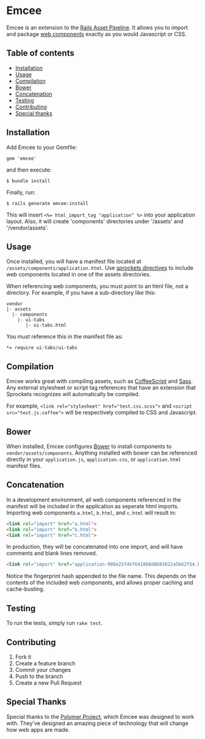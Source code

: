 # Emcee

Emcee is an extension to the [Rails Asset Pipeline](http://guides.rubyonrails.org/asset_pipeline.html).
It allows you to import and package [web components](http://www.w3.org/TR/components-intro/) exactly as
you would Javascript or CSS.

## Table of contents

* [Installation](#installation)
* [Usage](#usage)
* [Compilation](#compilation)
* [Bower](#bower)
* [Concatenation](#concatenation)
* [Testing](#testing)
* [Contributing](#contributing)
* [Special thanks](#special-thanks)

## Installation

Add Emcee to your Gemfile:

    gem 'emcee'

and then execute:

    $ bundle install

Finally, run:

    $ rails generate emcee:install

This will insert `<%= html_import_tag "application" %>` into your application layout. Also,
it will create 'components' directories under '/assets' and '/vendor/assets'.

## Usage

Once installed, you will have a manifest file located at `/assets/components/application.html`.
Use [sprockets directives](https://github.com/sstephenson/sprockets#sprockets-directives) to
include web components located in one of the assets directories.

When referencing web components, you must point to an html file, not a directory. For example,
if you have a sub-directory like this:
```
vendor
|- assets
  |- components
    |- ui-tabs
       |- ui-tabs.html
```
You must reference this in the manifest file as:
```
*= require ui-tabs/ui-tabs
```

## Compilation

Emcee works great with compiling assets, such as [CoffeeScript](http://coffeescript.org/)
and [Sass](http://sass-lang.com/). Any external stylesheet or script tag references that
have an extension that Sprockets recognizes will automatically be compiled.

For example, `<link rel="stylesheet" href="test.css.scss">` and `<script src="test.js.coffee">`
will be respectively compiled to CSS and Javascript.

## Bower

When installed, Emcee configures [Bower](http://bower.io/) to install components
to `vendor/assets/components`. Anything installed with bower can be referenced
directly in your `application.js`, `application.css`, or `application.html` manifest
files.

## Concatenation

In a development environment, all web components referenced in the manifest will be included
in the application as seperate html imports. Importing web components `a.html`, `b.html`, and
`c.html` will result in:
```html
<link rel="import" href="a.html">
<link rel="import" href="b.html">
<link rel="import" href="c.html">
```

In production, they will be concatenated into one import, and will have comments and blank lines
removed.
```html
<link rel="import" href="application-908e25f4bf641868d8683022a5b62f54.html">
```
Notice the fingerprint hash appended to the file name. This depends on the contents of the included
web components, and allows proper caching and cache-busting.

## Testing

To run the tests, simply run `rake test`.

## Contributing

1. Fork it
2. Create a feature branch
3. Commit your changes
4. Push to the branch
5. Create a new Pull Request

## Special Thanks

Special thanks to the [Polymer Project](http://www.polymer-project.org/), which Emcee
was designed to work with. They've designed an amazing piece of technology that
will change how web apps are made.
